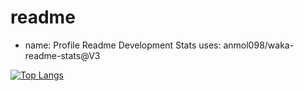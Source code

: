 # readme
- name: Profile Readme Development Stats
  uses: anmol098/waka-readme-stats@V3

[![Top Langs](https://github-readme-stats.vercel.app/api/top-langs/?username=MatheusBMilani)](https://github.com/anuraghazra/github-readme-stats)
